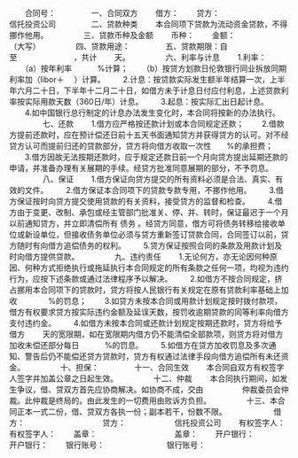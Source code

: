 
 



　　合同号：
　　
　　一、合同双方
　　借方：
　　贷方：　　　　　　　　 信托投资公司
　　
　　二、贷款种类
　　本合同项下贷款为流动资金贷款，不得挪作他用。
　　
　　三、贷款币种及金额
　　币种：
　　金额：　　　　　　　 （大写）
　　
　　四、贷款用途：
　　
　　五、贷款期限：自　　　　　　　　至　　　　　　　 ，共计　　 天。
　　
　　六、利率与计息
　　1.利率：
　　（a）按年利率　　　 %计算；
　　（b）按贷方划款日伦敦银行同业拆放同期利率加（libor＋　 ）计算。
　　2.计息：按贷款实际发生额半年结算一次，上半年六月二十日，下半年十二月二十日，如借方未于计息日付应付利息，上述贷款利率按实际用款天数（360日/年）计息。
　　3.起息：按实际汇出日起计息。
　　4.如中国银行总行制定的计息办法发生变化时，本合同将按新的办法执行。
　　
　　七、还款
　　1.借方应严格按还款计划或本合同规定还款；
　　2.借款方提前还款时，应在预计偿还日前十五天书面通知贷方并获得贷方的认可。对不经贷方认可而提前归还的贷款部分，贷方将向借方收取一次性　　%的承担费；
　　3.借方因故无法按期还款时，应于规定还款日前一个月向贷方提出延期还款的申请，并准备办理有关展期的手续。经贷方批准同意展期的部分，不予罚息。
　　
　　八、保证
　　1.借方保证向贷方提交的所有资料必须是合法、真实、有效的文件。
　　2.借方保证本合同项下的贷款专款专用，不挪作他用。
　　3.借方保证按时向贷方提交使用贷款的有关资料，接受贷方的监督和检查。
　　4.借方由于变更、改制、承包或经主管部门批准关、停、并、转时，保证最迟于一个月以前通知贷方，并立即清偿所有
债务
。经贷方同意，借方可将债务转移给接收单位或新设单位，但接收债务单位必须与贷方重新签订贷款合同，合同签订以前，贷方随时有向借方追偿债务的权利。
　　5.贷方保证按照合同的条款及用款计划及时向借方提供贷款。
　　
　　九、违约责任
　　1.无论何方，亦无论因何种原因、何种方式拒绝执行或拖延执行本合同规定的所有条款之任何一项，均视为违约行为，应按下述条款或通过法律程序予以解决。
　　2.如借方不按合同规定，挤占挪用本合同项下的贷款时，贷方将按人民银行有关规定在原有贷款利率基础上加收　　　　%的罚息；
　　3.如贷方未按本合同或用款计划规定按时拨付款项，借方有权要求贷方按实际违约金额及延误天数，按罚收逾期贷款的同等利率向借方支付违约金。
　　4.如借方未按本合同或还款计划规定按期还款时，贷方将给予借方　　 天的宽限期，如在宽限期内借方仍不能清偿全部款项，则贷方将对借方加收未偿还部分每日　　　 %的罚息。
　　5.如借方在贷方加收罚息及多次通知、警告后仍不能偿还贷方贷款时，贷方有权通过法律手段向借方追偿所有未还资金。
　　
　　十、担保：
　　
　　十一、合同生效
　　本合同自双方有权签字人签字并加盖公章之日起生效。
　　
　　十二、仲裁
　　本合同执行期间，如发生争议，借、贷双方首先应协商解决。如协商不成，交由　　　　　仲裁委员会仲裁。此仲裁是终局的。由此发生的一切费用由败诉方负担。
　　
　　十三、本合同正本一式二份，借、贷双方各执一份；副本若干，份数不限。　　
　　
　　借方：　　　　　　　　　　贷方：　　　　　　 信托投资公司
　　有权签字人：　　　　　　　有权签字人：
　　盖章：　　　　　　　　　　盖章：
　　开户银行：　　　　　　　　开户银行：
　　银行账号：　　　　　　　　银行账号：
 


 

 
 
 
 
 
  


  
 

  


  


  
 
 
 
 

